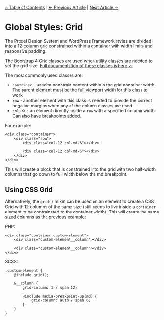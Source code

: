 [⌂ Table of Contents](/docs/README.md) | [← Previous Article](/docs/css/global-styles/README.md) | [Next Article →](/docs/css/global-styles/fonts.md)

# Global Styles: Grid
The Propel Design System and WordPress Framework styles are divided into a 12-column grid constrained within a container with width limits and responsive padding.

The Bootstrap 4 Grid classes are used when utility classes are needed to set the grid size. [Full documentation of these classes is here ↗](https://getbootstrap.com/docs/4.3/layout/grid/).

The most commonly used classes are:

* `container` - used to constrain content within a the grid container width. The parent element must be the full viewport width for this class to work.
* `row` - another element with this class is needed to provide the correct negative margins when any of the column classes are used.
* `col-XX` - an element directly inside a `row` with a specified column width. Can also have breakpoints added.

For example:

```
<div class="container">
	<div class="row">
		<div class="col-12 col-md-6"></div>

		<div class="col-12 col-md-6"></div>
	</div>
</div>
```

This will create a block that is constrained into the grid with two half-width columns that go down to full width below the md breakpoint.

## Using CSS Grid
Alternatively, the `grid()` mixin can be used on an element to create a CSS Grid with 12 columns of the same size (still needs to live inside a `container` element to be contrainsted to the container width). This will create the same sized columns as the previous example:

PHP:
```
<div class="container custom-element">
	<div class="custom-element__column"></div>

	<div class="custom-element__column"></div>
</div>
```

SCSS:
```
.custom-element {
	@include grid();

	&__column {
		grid-column: 1 / span 12;

		@include media-breakpoint-up(md) {
			grid-column: auto / span 6;
		}
	}
}
```